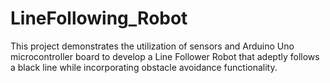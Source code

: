 # LineFollowing_Robot
This project demonstrates the utilization of sensors and Arduino Uno microcontroller board to develop a Line Follower Robot that adeptly follows a black line while incorporating obstacle avoidance functionality.
